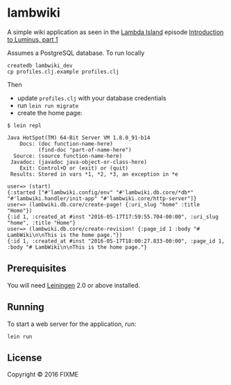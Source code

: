 # lambwiki

A simple wiki application as seen in the [Lambda Island](https://lambdaisland.com) episode [Introduction to Luminus, part 1](https://lambdaisland.com/episodes/introduction-luminus-1)

<!-- and [part 2](https://lambdaisland.com/episodes/introduction-luminus-2). -->

Assumes a PostgreSQL database. To run locally

```
createdb lambwiki_dev
cp profiles.clj.example profiles.clj
```

Then

- update `profiles.clj` with your database credentials
- run `lein run migrate`
- create the home page:

``` clojure-repl
$ lein repl

Java HotSpot(TM) 64-Bit Server VM 1.8.0_91-b14
    Docs: (doc function-name-here)
          (find-doc "part-of-name-here")
  Source: (source function-name-here)
 Javadoc: (javadoc java-object-or-class-here)
    Exit: Control+D or (exit) or (quit)
 Results: Stored in vars *1, *2, *3, an exception in *e

user=> (start)
{:started ["#'lambwiki.config/env" "#'lambwiki.db.core/*db*" "#'lambwiki.handler/init-app" "#'lambwiki.core/http-server"]}
user=> (lambwiki.db.core/create-page! {:uri_slug "home" :title "Home"})
{:id 1, :created_at #inst "2016-05-17T17:59:55.704-00:00", :uri_slug "home", :title "Home"}
user=> (lambwiki.db.core/create-revision! {:page_id 1 :body "# LambWiki\n\nThis is the home page."})
{:id 1, :created_at #inst "2016-05-17T18:00:27.833-00:00", :page_id 1, :body "# LambWiki\n\nThis is the home page."}
```

## Prerequisites

You will need [Leiningen][1] 2.0 or above installed.

[1]: https://github.com/technomancy/leiningen

## Running

To start a web server for the application, run:

    lein run

## License

Copyright © 2016 FIXME
